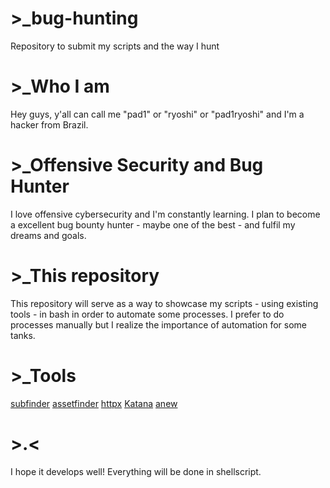 # >_bug-hunting
Repository to submit my scripts and the way I hunt

# >_Who I am
Hey guys, y'all can call me "pad1" or "ryoshi" or "pad1ryoshi" and I'm a hacker from Brazil.

# >_Offensive Security and Bug Hunter
I love offensive cybersecurity and I'm constantly learning. I plan to become a excellent bug bounty hunter - maybe one of the best - and fulfil my dreams and goals.

# >_This repository
This repository will serve as a way to showcase my scripts - using existing tools - in bash in order to automate some processes. I prefer to do processes manually but I realize the importance of automation for some tanks.

# >_Tools
[subfinder](https://github.com/projectdiscovery/subfinder)
[assetfinder](https://github.com/tomnomnom/assetfinder)
[httpx](https://github.com/projectdiscovery/httpx)
[Katana](https://github.com/projectdiscovery/katana)
[anew](https://github.com/tomnomnom/anew)

# >.<
I hope it develops well! Everything will be done in shellscript.

